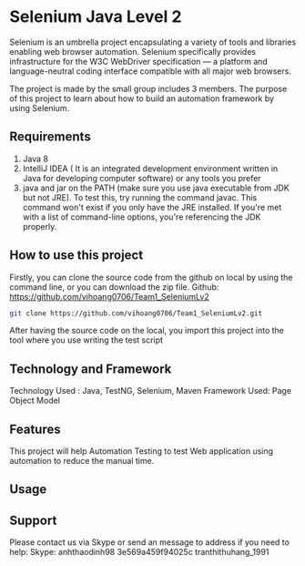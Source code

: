 # Selenium Java Level 2

Selenium is an umbrella project encapsulating a variety of tools and libraries enabling web browser automation. 
Selenium specifically provides infrastructure for the W3C WebDriver specification — a platform and language-neutral 
coding interface compatible with all major web browsers.

The project is made by the small group includes 3 members. The purpose of this project to
learn about how to build an automation framework by using Selenium.

## Requirements

1. Java 8
2. IntelliJ IDEA ( It is an integrated development environment written in Java for developing computer software)
or any tools you prefer
3. java and jar on the PATH (make sure you use java executable from JDK but not JRE).
   To test this, try running the command javac. This command won't exist if you only have the JRE installed. 
   If you're met with a list of command-line options, you're referencing the JDK properly.

## How to use this project

Firstly, you can clone the source code from the github on local by using the command line,
or you can download the zip file.
Github: https://github.com/vihoang0706/Team1_SeleniumLv2
```bash
git clone https://github.com/vihoang0706/Team1_SeleniumLv2.git 
```

After having the source code on the local, you import this project into the tool where you use writing the test script

## Technology and Framework
Technology Used : Java, TestNG, Selenium, Maven
Framework Used: Page Object Model

## Features
This project will help Automation Testing to test Web application using automation to reduce the manual time.

## Usage



## Support
Please contact us via Skype or send an message to address if you need to help:
Skype:
anhthaodinh98
3e569a459f94025c
tranthithuhang_1991

